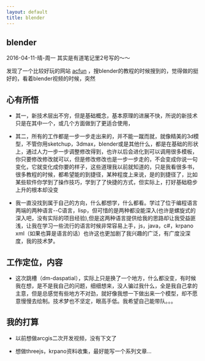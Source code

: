 ```yaml
---
layout: default
title: blender
---
```


## blender

2016-04-11-晴-周一 其实是有道笔记里2号写的～～

发现了一个比较好玩的网站 [acfun](http://www.acfun.tv/) ，搜blender的教程的时候搜到的，觉得做的挺好的，看着blender视频的时候，突然

## 心有所悟
+ 其一，新技术层出不穷，但是基础概念，基本原理的进展不快，所说的新技术只是在其中一个，或几个方面做到了更适合使用，
+ 其二，所有的工作都是一步一步走出来的，并不能一蹴而就，就像精美的3d模型，不管你用sketchup，3dmax，blender或是其他什么，都是在基础的形状上，通过人力一步一步调整修改得到，也许以后会进化到可以调用很多模板，你只要修改修改就可以，但是修改修改也是一步一步走的，不会变成你说一句变化，它就变化成你要的样子，这些道理我以前就知道的，只是我看很多书，很多教程的时候，都希望能的到捷径，某种程度上来说，是的到捷径了，比如某些软件你学到了操作技巧，学到了了快捷的方式，但实际上，打好基础稳步上升的根本却没变


+ 我一直没找到属于自己的方向，什么都想学，什么都看。学过了位于编程语言两端的两种语言--C语言，lisp，但可惜的是两种都没能深入(也许是螺旋式的深入吧，没有实际的项目经验),但是这两种语言提供给我的思路却让我受益匪浅，让我在学习一些流行的语言时候非常容易上手，js，java，c#，krpano xml（如果也算是语言的话）也许这也更加剧了我兴趣的广泛，有广度没深度，我的技术梦。

## 工作定位，内容
+ 这次跳槽（dm-daspatial），实际上只是换了一个地方，什么都没变，有时候我在想，是不是我自己的问题，细细想来，没人骗过我什么，全是我自己拿的主意，但是总感觉有些地方不对劲，就好像我想一下做出来一个模型，却不愿意慢慢去绘制。技术梦也不坚定，眼高手低。我希望自己能带队。。。

## 我的打算
+ 以前想做arcgis二次开发视频，没有下文了

+ 想做threejs，krpano资料收集，最好能写一个系列文章...
